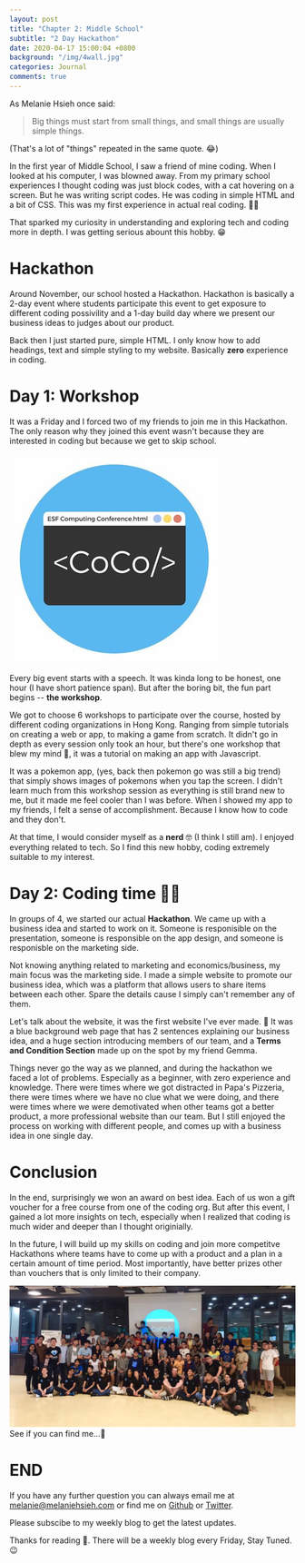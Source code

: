 ```yaml
---
layout: post
title: "Chapter 2: Middle School"
subtitle: "2 Day Hackathon"
date: 2020-04-17 15:00:04 +0800
background: "/img/4wall.jpg"
categories: Journal
comments: true
---
```


As Melanie Hsieh once said:

> Big things must start from small things, and small things are usually simple things.

(That's a lot of "things" repeated in the same quote. 😂)

In the first year of Middle School, I saw a friend of mine coding. When I looked at his computer, I was blowned away. From my primary school experiences I thought coding was just block codes, with a cat hovering on a screen. But he was writing script codes. He was coding in simple HTML and a bit of CSS. This was my first experience in actual real coding. 👩‍💻️

That sparked my curiosity in understanding and exploring tech and coding more in depth. I was getting serious abount this hobby. 😁

# Hackathon

Around November, our school hosted a Hackathon. Hackathon is basically a 2-day event where students participate this event to get exposure to different coding possivility and a 1-day build day where we present our business ideas to judges about our product.

Back then I just started pure, simple HTML. I only know how to add headings, text and simple styling to my website. Basically **zero** experience in coding.

# Day 1: Workshop

It was a Friday and I forced two of my friends to join me in this Hackathon. The only reason why they joined this event wasn't because they are interested in coding but because we get to skip school.

<img src="/img/hackathon/esf.jpg" alt="esf">

Every big event starts with a speech. It was kinda long to be honest, one hour (I have short patience span). But after the boring bit, the fun part begins -- **the workshop**.

We got to choose 6 workshops to participate over the course, hosted by different coding organizations in Hong Kong. Ranging from simple tutorials on creating a web or app, to making a game from scratch. It didn't go in depth as every session only took an hour, but there's one workshop that blew my mind 🤯, it was a tutorial on making an app with Javascript.

It was a pokemon app, (yes, back then pokemon go was still a big trend) that simply shows images of pokemons when you tap the screen. I didn't learn much from this workshop session as everything is still brand new to me, but it made me feel cooler than I was before. When I showed my app to my friends, I felt a sense of accomplishment. Because I know how to code and they don't.

At that time, I would consider myself as a **nerd** 🤓 (I think I still am). I enjoyed everything related to tech. So I find this new hobby, coding extremely suitable to my interest.

# Day 2: Coding time 👩‍💻️

In groups of 4, we started our actual **Hackathon**. We came up with a business idea and started to work on it. Someone is responisible on the presentation, someone is responsible on the app design, and someone is responisble on the marketing side.

Not knowing anything related to marketing and economics/business, my main focus was the marketing side. I made a simple website to promote our business idea, which was a platform that allows users to share items between each other. Spare the details cause I simply can't remember any of them.

Let's talk about the website, it was the first website I've ever made. 👏 It was a blue background web page that has 2 sentences explaining our business idea, and a huge section introducing members of our team, and a **Terms and Condition Section** made up on the spot by my friend Gemma.

Things never go the way as we planned, and during the hackathon we faced a lot of problems. Especially as a beginner, with zero experience and knowledge. There were times where we got distracted in Papa's Pizzeria, there were times where we have no clue what we were doing, and there were times where we were demotivated when other teams got a better product, a more professional website than our team. But I still enjoyed the process on working with different people, and comes up with a business idea in one single day.

# Conclusion

In the end, surprisingly we won an award on best idea. Each of us won a gift voucher for a free course from one of the coding org. But after this event, I gained a lot more insights on tech, especially when I realized that coding is much wider and deeper than I thought originially.

In the future, I will build up my skills on coding and join more competitve Hackathons where teams have to come up with a product and a plan in a certain amount of time period. Most importantly, have better prizes other than vouchers that is only limited to their company.

<img src="/img/hackathon/group.jpg" alt="group" width='700'>
See if you can find me...🤣

# END

If you have any further question you can always email me at <melanie@melaniehsieh.com> or find me on [Github](https://github.com/melaniehsieh) or [Twitter](https://twitter.com/melaniehsieh).

Please subscibe to my weekly blog to get the latest updates.

Thanks for reading 👀. There will be a weekly blog every Friday, Stay Tuned.😉
